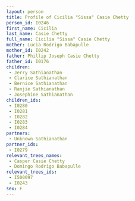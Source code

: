 ```yaml
---
layout: person
title: Profile of Cicilia "Sissa" Casie Chetty
person_id: I0246
first_name: Cicilia
last_name: Casie Chetty
full_name: Cicilia "Sissa" Casie Chetty
mother: Lucia Rodrigo Babapulle
mother_id: I0242
father: Phillip Joseph Casie Chetty
father_id: I0176
children:
 - Jerry Sathianathan
 - Clarice Sathianathan
 - Bernice Sathianathan
 - Ranjie Sathianathan
 - Josephine Sathianathan
children_ids:
 - I0280
 - I0281
 - I0282
 - I0283
 - I0284
partners:
 - Unknown Sathianathan
partner_ids:
 - I0279
relevant_trees_names:
 - Casper Casie Chetty
 - Domingo Rodrigo Babapulle
relevant_trees_ids:
 - I500097
 - I0243
sex: F
---
```


